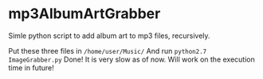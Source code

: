 # mp3AlbumArtGrabber
Simle python script to add album art to mp3 files, recursively. 

Put these three files in `/home/user/Music/`
And run `python2.7 ImageGrabber.py`
Done!
It is very slow as of now. Will work on the execution time in future!
